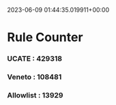 2023-06-09 01:44:35.019911+00:00
# Rule Counter 
 ### UCATE : 429318

 ### Veneto : 108481

 ### Allowlist : 13929
